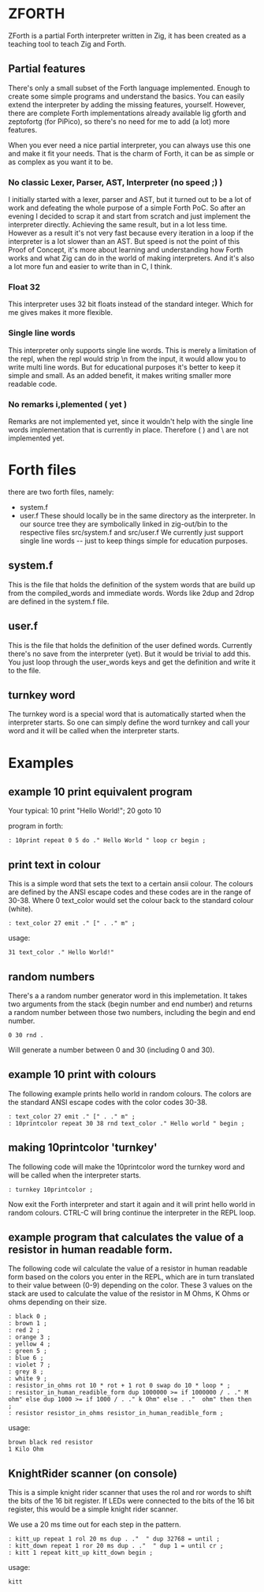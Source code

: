 # ZFORTH
ZForth is a partial Forth interpreter written in Zig, it has been created as a teaching tool to teach Zig and Forth.

## Partial features
There's only a small subset of the Forth language implemented. Enough to create some simple programs and understand the basics.
You can easily extend the interpreter by adding the missing features, yourself.
However, there are complete Forth implementations already available lig gforth and zeptofortg (for PiPico), so there's no need for me to add (a lot) more features.

When you ever need a nice partial interpreter, you can always use this one and make it fit your needs. That is the charm of Forth, it can be as simple or as complex as you want it to be.

### No classic Lexer, Parser, AST, Interpreter (no speed ;) )
I initially started with a lexer, parser and AST, but it turned out to be a lot of work and defeating the whole purpose of a simple Forth PoC.
So after an evening I decided to scrap it and start from scratch and just implement the interpreter directly. Achieving the same result, but in a lot less time. However as a result it's not very fast because every iteration in a loop if the interpreter is a lot slower than an AST. But speed is not the point of this Proof of Concept, it's more about learning and understanding how Forth works and what Zig can do in the world of making interpreters. And it's also a lot more fun and easier to write than in C, I think.

### Float 32 
This interpreter uses 32 bit floats instead of the standard integer. Which for me gives makes it more flexible.

### Single line words
This interpreter only supports single line words. This is merely a limitation of the repl, when the repl would strip \n from the input, it would allow you to write multi line words. But for educational purposes it's better to keep it simple and small.
As an added benefit, it makes writing smaller more readable code.

### No remarks i,plemented ( yet )
Remarks are not implemented yet, since it wouldn't help with the single line words implementation that is currently in place.
Therefore ( ) and \ are not implemented yet.

# Forth files
there are two forth files, namely:
- system.f
- user.f
These should locally be in the same directory as the interpreter. In our source tree they are symbolically linked in zig-out/bin to the respective files src/system.f and src/user.f
We currently just support single line words -- just to keep things simple for education purposes.

## system.f
This is the file that holds the definition of the system words that are build up from the compiled_words and immediate words. Words like 2dup and 2drop are defined in the system.f file.

## user.f
This is the file that holds the definition of the user defined words. Currently there's no save from the interpreter (yet). But it would be trivial to add this. You just loop through the user_words keys and get the definition and write it to the file.

## turnkey word
The turnkey word is a special word that is automatically started when the interpreter starts. So one can simply define the word turnkey and call your word and it will be called when the interpreter starts.

# Examples

## example 10 print equivalent program
Your typical:
10 print "Hello World!";
20 goto 10

program in forth:

```
: 10print repeat 0 5 do ." Hello World " loop cr begin ;
```

## print text in colour
This is a simple word that sets the text to a certain ansii colour. The colours are defined by the ANSI escape codes and these codes are in the range of 30-38. Where 0 text_color would set the colour back to the standard colour (white).

```
: text_color 27 emit ." [" . ." m" ;
```

usage:
```
31 text_color ." Hello World!"
```

## random numbers
There's a a random number generator word in this implemetation. 
It takes two arguments from the stack (begin number and end number) and returns a random number between those two numbers, including the begin and end number.

```
0 30 rnd .
```

Will generate a number  between 0 and 30 (including 0 and 30).

## example 10 print with colours
The following example prints hello world in random colours.
The colors are the standard ANSI escape codes with the color codes 30-38.

```
: text_color 27 emit ." [" . ." m" ;
: 10printcolor repeat 30 38 rnd text_color ." Hello world " begin ;
```

## making 10printcolor 'turnkey'
The following code will make the 10printcolor word the turnkey word and will be called when the interpreter starts.
```
: turnkey 10printcolor ;
```
Now exit the Forth interpreter and start it again and it will print hello world in random colours. CTRL-C will bring continue the interpreter in the REPL loop.

## example program that calculates  the value of a resistor in human readable form.
The following code wil calculate the value of a resistor in human readable form based on the colors you enter in the REPL, which are in turn translated to their value between (0-9) depending on the color.
These 3 values on the stack are used to calculate the value of the resistor in M Ohms, K Ohms or ohms depending on their size.

```
: black 0 ;
: brown 1 ;
: red 2 ;
: orange 3 ;
: yellow 4 ;
: green 5 ;
: blue 6 ;
: violet 7 ;
: grey 8 ;
: white 9 ;
: resistor_in_ohms rot 10 * rot + 1 rot 0 swap do 10 * loop * ;
: resistor_in_human_readible_form dup 1000000 >= if 1000000 / . ." M ohm" else dup 1000 >= if 1000 / . ." k Ohm" else . ."  ohm" then then ;
: resistor resistor_in_ohms resistor_in_human_readible_form ;
```

usage:
```
brown black red resistor
1 Kilo Ohm
```

## KnightRider scanner (on console)
This is a simple knight rider scanner that uses the rol and ror words to shift the bits of the 16 bit register.
If LEDs were connected to the bits of the 16 bit register, this would be a simple knight rider scanner.

We use a 20 ms time out for each step in the pattern.

```
: kitt_up repeat 1 rol 20 ms dup . ."  " dup 32768 = until ;
: kitt_down repeat 1 ror 20 ms dup . ."  " dup 1 = until cr ;
: kitt 1 repeat kitt_up kitt_down begin ;
```

usage:
```
kitt
```